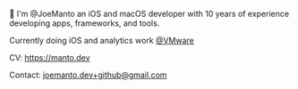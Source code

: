 👋 I'm @JoeManto an iOS and macOS developer with 10 years of experience developing apps, frameworks, and tools.

Currently doing iOS and analytics work [@VMware](https://www.vmware.com/)

CV: https://manto.dev

Contact: joemanto.dev+github@gmail.com

<!---
JoeManto/JoeManto is a ✨ special ✨ repository because its `README.md` (this file) appears on your GitHub profile.
You can click the Preview link to take a look at your changes.
--->
